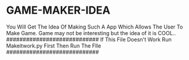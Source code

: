 # GAME-MAKER-IDEA
You Will Get The Idea Of Making Such A App Which Allows The User To Make Game. Game may not be interesting but the idea of it is COOL..
############################
If This File Doesn't Work
Run Makeitwork.py First Then
Run The FIle
############################
